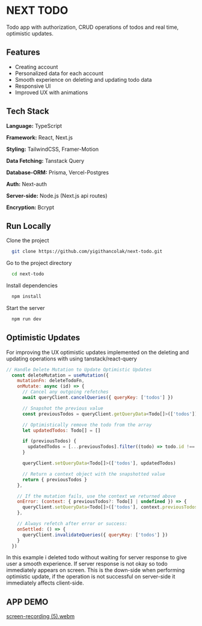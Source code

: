 
# NEXT TODO

Todo app with authorization, CRUD operations of todos and real time, optimistic updates.

## Features

- Creating account
- Personalized data for each account
- Smooth experience on deleting and updating todo data
- Responsive UI
- Improved UX with animations

## Tech Stack

**Language:** TypeScript

**Framework:** React, Next.js

**Styling:** TailwindCSS, Framer-Motion

**Data Fetching:** Tanstack Query

**Database-ORM:** Prisma, Vercel-Postgres

**Auth:** Next-auth

**Server-side:** Node.js (Next.js api routes)

**Encryption:** Bcrypt






## Run Locally

Clone the project

```bash
  git clone https://github.com/yigithancolak/next-todo.git
```

Go to the project directory

```bash
  cd next-todo
```

Install dependencies

```bash
  npm install
```

Start the server

```bash
  npm run dev
```


## Optimistic Updates

For improving the UX optimistic updates implemented on the deleting and updating operations with using tanstack/react-query

```javascript
// Handle Delete Mutation to Update Optimistic Updates
  const deleteMutation = useMutation({
    mutationFn: deleteTodoFn,
    onMutate: async (id) => {
      // Cancel any outgoing refetches
      await queryClient.cancelQueries({ queryKey: ['todos'] })

      // Snapshot the previous value
      const previousTodos = queryClient.getQueryData<Todo[]>(['todos'])

      // Optimistically remove the todo from the array
      let updatedTodos: Todo[] = []

      if (previousTodos) {
        updatedTodos = [...previousTodos].filter((todo) => todo.id !== id)
      }

      queryClient.setQueryData<Todo[]>(['todos'], updatedTodos)

      // Return a context object with the snapshotted value
      return { previousTodos }
    },

    // If the mutation fails, use the context we returned above
    onError: (context: { previousTodos?: Todo[] | undefined }) => {
      queryClient.setQueryData<Todo[]>(['todos'], context.previousTodos)
    },

    // Always refetch after error or success:
    onSettled: () => {
      queryClient.invalidateQueries({ queryKey: ['todos'] })
    }
  })

```
In this example i deleted todo without waiting for server response to give user a smooth experience. If server response is not okay so todo immediately appears on screen. This is the down-side when performing optimistic update, if the operation is not successful on server-side it immediately affects client-side.

## APP DEMO
[screen-recording (5).webm](https://github.com/yigithancolak/next-todo/assets/122079418/d0ada79e-adce-4f52-ae3c-839bf42b9343)




